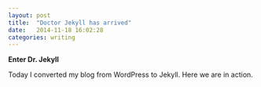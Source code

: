 ```yaml
---
layout: post
title:  "Doctor Jekyll has arrived"
date:   2014-11-18 16:02:28
categories: writing
---
```


**Enter Dr. Jekyll**

Today I converted my blog from WordPress to Jekyll. Here we are in action.